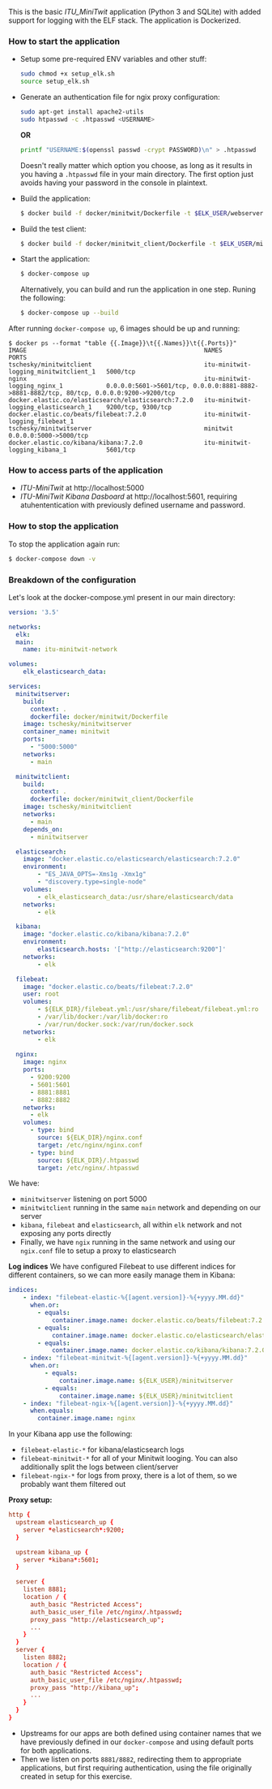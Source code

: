 This is the basic _ITU_MiniTwit_ application (Python 3 and SQLite) with added support for logging with the ELF stack. The application is Dockerized. 

### How to start the application
  * Setup some pre-required ENV variables and other stuff:
    ```bash
    sudo chmod +x setup_elk.sh
    source setup_elk.sh
    ```

  * Generate an authentication file for ngix proxy configuration:
    ```bash
    sudo apt-get install apache2-utils
    sudo htpasswd -c .htpasswd <USERNAME>
    ```
    **OR**
    ```bash
    printf "USERNAME:$(openssl passwd -crypt PASSWORD)\n" > .htpasswd
    ```
    Doesn't really matter which option you choose, as long as it results in you having a `.htpasswd` file in your main directory. The first option just avoids having your password in the console in plaintext.

  * Build the application:
    ```bash
    $ docker build -f docker/minitwit/Dockerfile -t $ELK_USER/webserver .
    ```

  * Build the test client:
    ```bash
    $ docker build -f docker/minitwit_client/Dockerfile -t $ELK_USER/minitwitclient .
    ```

  * Start the application:
    ```bash
    $ docker-compose up
    ```

    Alternatively, you can build and run the application in one step. Runing the following:
    
    ```bash
    $ docker-compose up --build
    ```

After running `docker-compose up`, 6 images should be up and running:
```
$ docker ps --format "table {{.Image}}\t{{.Names}}\t{{.Ports}}"
IMAGE                                                 NAMES                                   PORTS
tschesky/minitwitclient                               itu-minitwit-logging_minitwitclient_1   5000/tcp
nginx                                                 itu-minitwit-logging_nginx_1            0.0.0.0:5601->5601/tcp, 0.0.0.0:8881-8882->8881-8882/tcp, 80/tcp, 0.0.0.0:9200->9200/tcp
docker.elastic.co/elasticsearch/elasticsearch:7.2.0   itu-minitwit-logging_elasticsearch_1    9200/tcp, 9300/tcp
docker.elastic.co/beats/filebeat:7.2.0                itu-minitwit-logging_filebeat_1         
tschesky/minitwitserver                               minitwit                                0.0.0.0:5000->5000/tcp
docker.elastic.co/kibana/kibana:7.2.0                 itu-minitwit-logging_kibana_1           5601/tcp
```

### How to access parts of the application
  * _ITU-MiniTwit_ at http://localhost:5000
  * _ITU-MiniTwit Kibana Dasboard_ at http://localhost:5601, requiring atuhententication with previously defined username and password.


### How to stop the application
To stop the application again run:

```bash
$ docker-compose down -v
```

### Breakdown of the configuration
Let's look at the docker-compose.yml present in our main directory:
```yaml
version: '3.5'

networks:
  elk:
  main:
    name: itu-minitwit-network

volumes:
    elk_elasticsearch_data:

services:
  minitwitserver:
    build:
      context: .
      dockerfile: docker/minitwit/Dockerfile
    image: tschesky/minitwitserver
    container_name: minitwit
    ports:
      - "5000:5000"
    networks:
      - main

  minitwitclient:
    build:
      context: .
      dockerfile: docker/minitwit_client/Dockerfile
    image: tschesky/minitwitclient
    networks:
      - main
    depends_on:
      - minitwitserver

  elasticsearch:
    image: "docker.elastic.co/elasticsearch/elasticsearch:7.2.0"
    environment:
        - "ES_JAVA_OPTS=-Xms1g -Xmx1g"
        - "discovery.type=single-node"
    volumes:
        - elk_elasticsearch_data:/usr/share/elasticsearch/data
    networks:
        - elk

  kibana:
    image: "docker.elastic.co/kibana/kibana:7.2.0"
    environment:
        elasticsearch.hosts: '["http://elasticsearch:9200"]'
    networks:
        - elk

  filebeat:
    image: "docker.elastic.co/beats/filebeat:7.2.0"
    user: root
    volumes:
        - ${ELK_DIR}/filebeat.yml:/usr/share/filebeat/filebeat.yml:ro
        - /var/lib/docker:/var/lib/docker:ro
        - /var/run/docker.sock:/var/run/docker.sock
    networks:
        - elk
          
  nginx: 
    image: nginx
    ports:
      - 9200:9200
      - 5601:5601
      - 8881:8881
      - 8882:8882
    networks:
      - elk
    volumes:
      - type: bind
        source: ${ELK_DIR}/nginx.conf
        target: /etc/nginx/nginx.conf
      - type: bind
        source: ${ELK_DIR}/.htpasswd
        target: /etc/nginx/.htpasswd
```

We have:
  * `minitwitserver` listening on port 5000
  * `minitwitclient` running in the same `main` network and depending on our server
  * `kibana`, `filebeat` and `elasticsearch`, all within `elk` network and not exposing any ports directly
  * Finally, we have `ngix` running in the same network and using our `ngix.conf` file to setup a proxy to elasticsearch

**Log indices**
We have configured Filebeat to use different indices for different containers, so we can more easily manage them in Kibana:

```yaml
indices:
    - index: "filebeat-elastic-%{[agent.version]}-%{+yyyy.MM.dd}"
      when.or:
        - equals:
            container.image.name: docker.elastic.co/beats/filebeat:7.2.0
        - equals:
            container.image.name: docker.elastic.co/elasticsearch/elasticsearch:7.2.0
        - equals:
            container.image.name: docker.elastic.co/kibana/kibana:7.2.0
    - index: "filebeat-minitwit-%{[agent.version]}-%{+yyyy.MM.dd}"
      when.or:
          - equals:
              container.image.name: ${ELK_USER}/minitwitserver
          - equals:
              container.image.name: ${ELK_USER}/minitwitclient
    - index: "filebeat-ngix-%{[agent.version]}-%{+yyyy.MM.dd}"
      when.equals:
        container.image.name: nginx
```

In your Kibana app use the following:
  * `filebeat-elastic-*` for kibana/elasticsearch logs
  * `filebeat-minitwit-*` for all of your Minitwit looging. You can also additionally split the logs between client/server
  * `filebeat-ngix-*` for logs from proxy, there is a lot of them, so we probably want them filtered out


**Proxy setup:**
```conf
http {
  upstream elasticsearch_up {
    server *elasticsearch*:9200;
  }

  upstream kibana_up {
    server *kibana*:5601;
  }

  server {
    listen 8881;
    location / {
      auth_basic "Restricted Access";
      auth_basic_user_file /etc/nginx/.htpasswd;
      proxy_pass "http://elasticsearch_up";
      ...
    }
  }
  server {
    listen 8882;
    location / {
      auth_basic "Restricted Access";
      auth_basic_user_file /etc/nginx/.htpasswd;
      proxy_pass "http://kibana_up";
      ...
    }
  }
}
```
  * Upstreams for our apps are both defined using container names that we have previously defined in our `docker-compose` and using default ports for both applications.
  * Then we listen on ports `8881/8882`, redirecting them to appropriate applications, but first requiring authentication, using the file originally created in setup for this exercise.